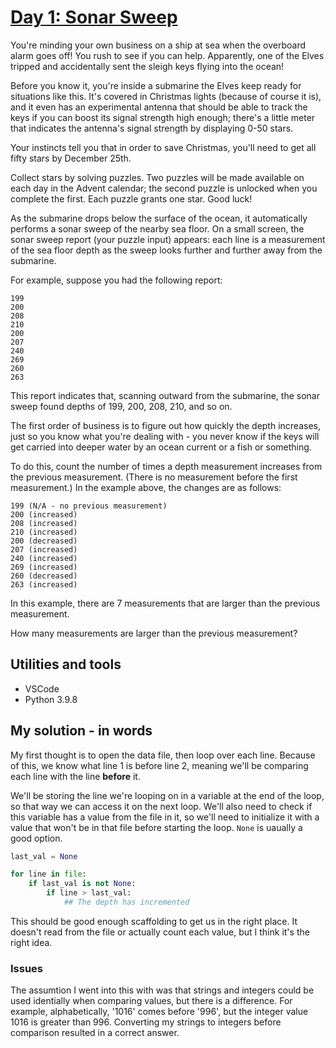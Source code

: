 # [Day 1: Sonar Sweep](https://adventofcode.com/2021/day/1)

You're minding your own business on a ship at sea when the overboard alarm goes off! You rush to see if you can help. Apparently, one of the Elves tripped and accidentally sent the sleigh keys flying into the ocean!

Before you know it, you're inside a submarine the Elves keep ready for situations like this. It's covered in Christmas lights (because of course it is), and it even has an experimental antenna that should be able to track the keys if you can boost its signal strength high enough; there's a little meter that indicates the antenna's signal strength by displaying 0-50 stars.

Your instincts tell you that in order to save Christmas, you'll need to get all fifty stars by December 25th.

Collect stars by solving puzzles. Two puzzles will be made available on each day in the Advent calendar; the second puzzle is unlocked when you complete the first. Each puzzle grants one star. Good luck!

As the submarine drops below the surface of the ocean, it automatically performs a sonar sweep of the nearby sea floor. On a small screen, the sonar sweep report (your puzzle input) appears: each line is a measurement of the sea floor depth as the sweep looks further and further away from the submarine.

For example, suppose you had the following report:

```text
199
200
208
210
200
207
240
269
260
263
````

This report indicates that, scanning outward from the submarine, the sonar sweep found depths of 199, 200, 208, 210, and so on.

The first order of business is to figure out how quickly the depth increases, just so you know what you're dealing with - you never know if the keys will get carried into deeper water by an ocean current or a fish or something.

To do this, count the number of times a depth measurement increases from the previous measurement. (There is no measurement before the first measurement.) In the example above, the changes are as follows:

```text
199 (N/A - no previous measurement)
200 (increased)
208 (increased)
210 (increased)
200 (decreased)
207 (increased)
240 (increased)
269 (increased)
260 (decreased)
263 (increased)
```

In this example, there are 7 measurements that are larger than the previous measurement.

How many measurements are larger than the previous measurement?

## Utilities and tools

- VSCode
- Python 3.9.8

## My solution - in words

My first thought is to open the data file, then loop over each line. Because of this, we know what line 1 is before line 2, meaning we'll be comparing each line with the line **before** it.

We'll be storing the line we're looping on in a variable at the end of the loop, so that way we can access it on the next loop. We'll also need to check if this variable has a value from the file in it, so we'll need to initialize it with a value that won't be in that file before starting the loop. `None` is uaually a good option.

```python
last_val = None

for line in file:
    if last_val is not None:
        if line > last_val:
            ## The depth has incremented
```

This should be good enough scaffolding to get us in the right place. It doesn't read from the file or actually count each value, but I think it's the right idea.

### Issues

The assumtion I went into this with was that strings and integers could be used identially when comparing values, but there is a difference. For example, alphabetically, '1016' comes before '996', but the integer value 1016 is greater than 996. Converting my strings to integers before comparison resulted in a correct answer.
